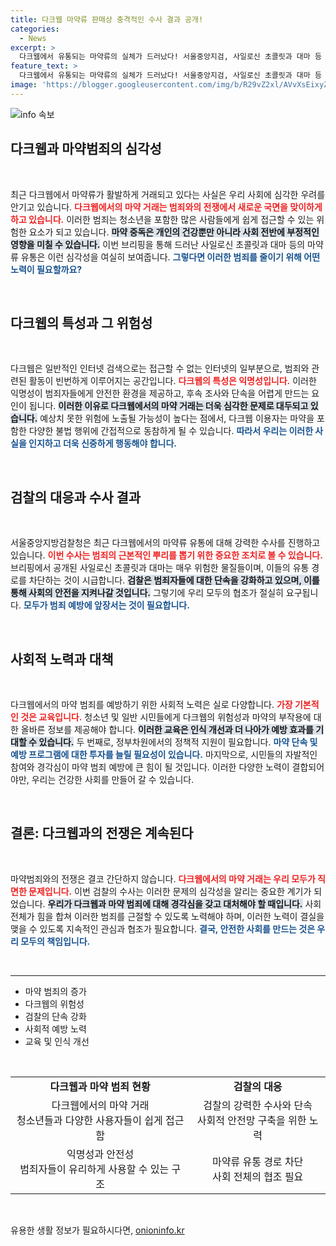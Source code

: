 ```yaml
---
title: 다크웹 마약류 판매상 충격적인 수사 결과 공개!
categories:
  - News
excerpt: >
  다크웹에서 유통되는 마약류의 실체가 드러났다! 서울중앙지검, 사일로신 초콜릿과 대마 등 충격적인 수사 결과 공개. 클릭하면 더 많은 정보가 기다립니다!
feature_text: >
  다크웹에서 유통되는 마약류의 실체가 드러났다! 서울중앙지검, 사일로신 초콜릿과 대마 등 충격적인 수사 결과 공개. 클릭하면 더 많은 정보가 기다립니다!
image: 'https://blogger.googleusercontent.com/img/b/R29vZ2xl/AVvXsEixyZcFfHzMRdzZMjFBmAUKJYCLCGyLL1o632UiGVXcaFdKo_bkvkuCioo0uUKlGfBVcT3P84aROyZIXSBEx3Aw5nCQ3pTgDom1WDC4m8eifvWiAmWEEVb4x6G_l8C0QH225ldMjyaFvpxGEBGNO37VmDTDMHGhJPq73UglMfDca1-0aw/s1600/blogspot.png'
---
```


<p><img src="https://blogger.googleusercontent.com/img/b/R29vZ2xl/AVvXsEixyZcFfHzMRdzZMjFBmAUKJYCLCGyLL1o632UiGVXcaFdKo_bkvkuCioo0uUKlGfBVcT3P84aROyZIXSBEx3Aw5nCQ3pTgDom1WDC4m8eifvWiAmWEEVb4x6G_l8C0QH225ldMjyaFvpxGEBGNO37VmDTDMHGhJPq73UglMfDca1-0aw/s1600/blogspot.png" alt="info 속보" /></p>

<h2 data-ke-size="size26">다크웹과 마약범죄의 심각성</h2>

<p data-ke-size="size16">&nbsp;</p>

<p>최근 다크웹에서 마약류가 활발하게 거래되고 있다는 사실은 우리 사회에 심각한 우려를 안기고 있습니다. <b><span style="color: #ee2323;">다크웹에서의 마약 거래는 범죄와의 전쟁에서 새로운 국면을 맞이하게 하고 있습니다.</span></b> 이러한 범죄는 청소년을 포함한 많은 사람들에게 쉽게 접근할 수 있는 위험한 요소가 되고 있습니다. <b><span style="background-color: #21538527;">마약 중독은 개인의 건강뿐만 아니라 사회 전반에 부정적인 영향을 미칠 수 있습니다.</span></b> 이번 브리핑을 통해 드러난 사일로신 초콜릿과 대마 등의 마약류 유통은 이런 심각성을 여실히 보여줍니다. <b><span style="color: #1a5490;">그렇다면 이러한 범죄를 줄이기 위해 어떤 노력이 필요할까요?</span></b></p>

<p data-ke-size="size16">&nbsp;</p>

<h2 data-ke-size="size26">다크웹의 특성과 그 위험성</h2>

<p data-ke-size="size16">&nbsp;</p>

<p>다크웹은 일반적인 인터넷 검색으로는 접근할 수 없는 인터넷의 일부분으로, 범죄와 관련된 활동이 빈번하게 이루어지는 공간입니다. <b><span style="color: #ee2323;">다크웹의 특성은 익명성입니다.</span></b> 이러한 익명성이 범죄자들에게 안전한 환경을 제공하고, 후속 조사와 단속을 어렵게 만드는 요인이 됩니다. <b><span style="background-color: #21538527;">이러한 이유로 다크웹에서의 마약 거래는 더욱 심각한 문제로 대두되고 있습니다.</span></b> 예상치 못한 위험에 노출될 가능성이 높다는 점에서, 다크웹 이용자는 마약을 포함한 다양한 불법 행위에 간접적으로 동참하게 될 수 있습니다. <b><span style="color: #1a5490;">따라서 우리는 이러한 사실을 인지하고 더욱 신중하게 행동해야 합니다.</span></b></p>

<p data-ke-size="size16">&nbsp;</p>

<h2 data-ke-size="size26">검찰의 대응과 수사 결과</h2>

<p data-ke-size="size16">&nbsp;</p>

<p>서울중앙지방검찰청은 최근 다크웹에서의 마약류 유통에 대해 강력한 수사를 진행하고 있습니다. <b><span style="color: #ee2323;">이번 수사는 범죄의 근본적인 뿌리를 뽑기 위한 중요한 조치로 볼 수 있습니다.</span></b> 브리핑에서 공개된 사일로신 초콜릿과 대마는 매우 위험한 물질들이며, 이들의 유통 경로를 차단하는 것이 시급합니다. <b><span style="background-color: #21538527;">검찰은 범죄자들에 대한 단속을 강화하고 있으며, 이를 통해 사회의 안전을 지켜나갈 것입니다.</span></b> 그렇기에 우리 모두의 협조가 절실히 요구됩니다. <b><span style="color: #1a5490;">모두가 범죄 예방에 앞장서는 것이 필요합니다.</span></b></p>

<p data-ke-size="size16">&nbsp;</p>

<h2 data-ke-size="size26">사회적 노력과 대책</h2>

<p data-ke-size="size16">&nbsp;</p>

<p>다크웹에서의 마약 범죄를 예방하기 위한 사회적 노력은 실로 다양합니다. <b><span style="color: #ee2323;">가장 기본적인 것은 교육입니다.</span></b> 청소년 및 일반 시민들에게 다크웹의 위험성과 마약의 부작용에 대한 올바른 정보를 제공해야 합니다. <b><span style="background-color: #21538527;">이러한 교육은 인식 개선과 더 나아가 예방 효과를 기대할 수 있습니다.</span></b> 두 번째로, 정부차원에서의 정책적 지원이 필요합니다. <b><span style="color: #1a5490;">마약 단속 및 예방 프로그램에 대한 투자를 늘릴 필요성이 있습니다.</span></b> 마지막으로, 시민들의 자발적인 참여와 경각심이 마약 범죄 예방에 큰 힘이 될 것입니다. 이러한 다양한 노력이 결합되어야만, 우리는 건강한 사회를 만들어 갈 수 있습니다. </p>

<p data-ke-size="size16">&nbsp;</p>

<h2 data-ke-size="size26">결론: 다크웹과의 전쟁은 계속된다</h2>

<p data-ke-size="size16">&nbsp;</p>

<p>마약범죄와의 전쟁은 결코 간단하지 않습니다. <b><span style="color: #ee2323;">다크웹에서의 마약 거래는 우리 모두가 직면한 문제입니다.</span></b> 이번 검찰의 수사는 이러한 문제의 심각성을 알리는 중요한 계기가 되었습니다. <b><span style="background-color: #21538527;">우리가 다크웹과 마약 범죄에 대해 경각심을 갖고 대처해야 할 때입니다.</span></b> 사회 전체가 힘을 합쳐 이러한 범죄를 근절할 수 있도록 노력해야 하며, 이러한 노력이 결실을 맺을 수 있도록 지속적인 관심과 협조가 필요합니다. <b><span style="color: #1a5490;">결국, 안전한 사회를 만드는 것은 우리 모두의 책임입니다.</span></b></p>

<p data-ke-size="size16">&nbsp;</p>

<hr />

<ul>
  <li>마약 범죄의 증가</li>
  <li>다크웹의 위험성</li>
  <li>검찰의 단속 강화</li>
  <li>사회적 예방 노력</li>
  <li>교육 및 인식 개선</li>
</ul>

<p data-ke-size="size16">&nbsp;</p>

<table>
  <tr>
    <td style="text-align: center; height: 17px;"><b>다크웹과 마약 범죄 현황</b></td>
    <td style="text-align: center; height: 17px;"><b>검찰의 대응</b></td>
  </tr>
  <tr>
    <td style="text-align: center; height: 17px;">다크웹에서의 마약 거래<br>청소년들과 다양한 사용자들이 쉽게 접근함</td>
    <td style="text-align: center; height: 17px;">검찰의 강력한 수사와 단속<br>사회적 안전망 구축을 위한 노력</td>
  </tr>
  <tr>
    <td style="text-align: center; height: 17px;">익명성과 안전성<br>범죄자들이 유리하게 사용할 수 있는 구조</td>
    <td style="text-align: center; height: 17px;">마약류 유통 경로 차단<br>사회 전체의 협조 필요</td>
  </tr>
</table>

<p data-ke-size="size16">&nbsp;</p>
유용한 생활 정보가 필요하시다면, <a href="https://onioninfo.kr" rel="dofollow">onioninfo.kr</a>


